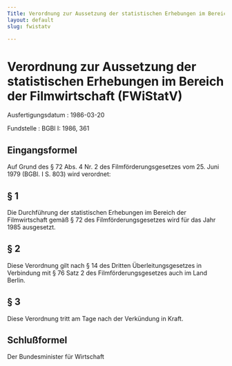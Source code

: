 ```yaml
---
Title: Verordnung zur Aussetzung der statistischen Erhebungen im Bereich der Filmwirtschaft
layout: default
slug: fwistatv

---
```


# Verordnung zur Aussetzung der statistischen Erhebungen im Bereich der Filmwirtschaft (FWiStatV)

Ausfertigungsdatum
:   1986-03-20

Fundstelle
:   BGBl I: 1986, 361



## Eingangsformel

Auf Grund des § 72 Abs. 4 Nr. 2 des Filmförderungsgesetzes vom 25.
Juni 1979 (BGBl. I S. 803) wird verordnet:


## § 1

Die Durchführung der statistischen Erhebungen im Bereich der
Filmwirtschaft gemäß § 72 des Filmförderungsgesetzes wird für das Jahr
1985 ausgesetzt.


## § 2

Diese Verordnung gilt nach § 14 des Dritten Überleitungsgesetzes in
Verbindung mit § 76 Satz 2 des Filmförderungsgesetzes auch im Land
Berlin.


## § 3

Diese Verordnung tritt am Tage nach der Verkündung in Kraft.


## Schlußformel

Der Bundesminister für Wirtschaft

